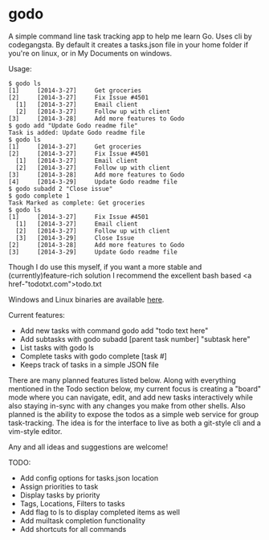 godo
======
A simple command line task tracking app to help me learn Go. Uses cli by codegangsta. By default it creates a tasks.json file in your home folder if you're on linux, or in My Documents on windows.

Usage:

    $ godo ls
    [1]     [2014-3-27]     Get groceries
    [2]     [2014-3-27]     Fix Issue #4501
      [1]   [2014-3-27]     Email client
      [2]   [2014-3-27]     Follow up with client
    [3]     [2014-3-28]     Add more features to Godo
    $ godo add "Update Godo readme file"
    Task is added: Update Godo readme file
    $ godo ls
    [1]     [2014-3-27]     Get groceries
    [2]     [2014-3-27]     Fix Issue #4501
      [1]   [2014-3-27]     Email client
      [2]   [2014-3-27]     Follow up with client
    [3]     [2014-3-28]     Add more features to Godo
    [4]     [2014-3-29]     Update Godo readme file
    $ godo subadd 2 "Close issue"
    $ godo complete 1
    Task Marked as complete: Get groceries
    $ godo ls
    [1]     [2014-3-27]     Fix Issue #4501
      [1]   [2014-3-27]     Email client
      [2]   [2014-3-27]     Follow up with client
      [3]   [2014-3-29]     Close Issue
    [2]     [2014-3-28]     Add more features to Godo
    [3]     [2014-3-29]     Update Godo readme file
    
Though I do use this myself, if you want a more stable and (currently)feature-rich solution I recommend the excellent bash based <a href-"todotxt.com">todo.txt</a>

Windows and Linux binaries are available <a href="https://sourceforge.net/projects/godo-cli/files/?source=navbar">here</a>.

Current features:
- Add new tasks with command godo add "todo text here"
- Add subtasks with godo subadd [parent task number] "subtask here"
- List tasks with godo ls
- Complete tasks with godo complete [task #]
- Keeps track of tasks in a simple JSON file

There are many planned features listed below. Along with everything mentioned in the Todo section below, my current focus is creating a "board" mode where you can navigate, edit, and add new tasks interactively while also staying in-sync with any changes you make from other shells. Also planned is the ability to expose the todos as a simple web service for group task-tracking. The idea is for the interface to live as both a git-style cli and a vim-style editor.

Any and all ideas and suggestions are welcome!

TODO:
- Add config options for tasks.json location
- Assign priorities to task
- Display tasks by priority
- Tags, Locations, Filters to tasks
- Add flag to ls to display completed items as well
- Add muiltask completion functionality
- Add shortcuts for all commands
